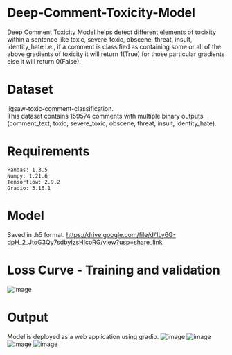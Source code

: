 # Deep-Comment-Toxicity-Model
Deep Comment Toxicity Model helps detect different elements of tocixity within a sentence like	toxic,	severe_toxic,	obscene,	threat,	insult,	identity_hate i.e., if a comment is classified as containing some or all of the above gradients of toxicity it will return 1(True) for those particular gradients else it will return 0(False).

# Dataset
jigsaw-toxic-comment-classification.<br>
This dataset contains 159574 comments with multiple binary outputs (comment_text,	toxic,	severe_toxic,	obscene,	threat,	insult,	identity_hate).

# Requirements
```
Pandas: 1.3.5
Numpy: 1.21.6
Tensorflow: 2.9.2
Gradio: 3.16.1
```
# Model
Saved in .h5 format.
https://drive.google.com/file/d/1Ly6G-dpH_2_JtoG3Qy7sdbyIzsHIcoRG/view?usp=share_link

# Loss Curve - Training and validation
![image](https://user-images.githubusercontent.com/84025317/211824567-bc0fe805-a59f-4cc9-b4b2-7adee2deff91.png)

# Output
Model is deployed as a web application using gradio.
![image](https://user-images.githubusercontent.com/84025317/211826299-75382469-e704-4ede-bd6f-a9f94e5ff728.png)
![image](https://user-images.githubusercontent.com/84025317/211826517-503355c6-ce1b-44dd-8b6c-7be5c89cdb41.png)
![image](https://user-images.githubusercontent.com/84025317/211826635-6a6c8920-7fb0-4a61-b6b3-bdb36f573a88.png)
![image](https://user-images.githubusercontent.com/84025317/211826739-f5eba1f2-2aaf-4b16-8a77-59a44f827a47.png)

